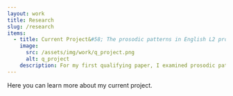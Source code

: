 ```yaml
---
layout: work
title: Research
slug: /research
items:
  - title: Current Project&#58; The prosodic patterns in English L2 production by Native speakers and Korean speakers of English
    image:
      src: /assets/img/work/q_project.png
      alt: q_project
    description: For my first qualifying paper, I examined prosodic patterns exhibited by Korean L2 speakers of English compared to those of English natives. English and Korean are prosodically two very different languages, so I expected distinct patterns to arise for the Korean L2 speakers from their L1 influence. Specifically, I hypothesized that the difference would stem from the fact that phrase edges are more prominent in Korean. So far, the result shows that L2 speakers are more consistently affected by boundary effects. My work shows that specific prosodic characteristics of L1 shapes the realization of L2 speech, which helps us understand why L2 speech sounds distinct from L1 in a systematic way.
---
```

Here you can learn more about my current project. 
<br />
<br />
